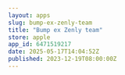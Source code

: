 ```yaml
---
layout: apps
slug: bump-ex-zenly-team
title: "Bump ex Zenly team"
store: apple
app_id: 6471519217
date: 2025-05-17T14:04:52Z
published: 2023-12-19T08:00:00Z
---
```

